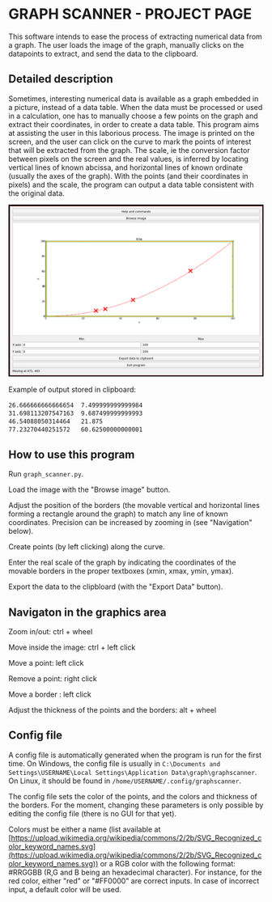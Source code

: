# GRAPH SCANNER - PROJECT PAGE

This software intends to ease the process of extracting numerical data from a graph. The user loads the image of the graph, manually clicks on the datapoints to extract, and send the data to the clipboard.

## Detailed description
Sometimes, interesting numerical data is available as a graph embedded in a picture, instead of a data table. When the data must be processed or used in a calculation, one has to manually choose a few points on the graph and extract their coordinates, in order to create a data table. This program aims at assisting the user in this laborious process. The image is printed on the screen, and the user can click on the curve to mark the points of interest that will be extracted from the graph. The scale, ie the conversion factor between pixels on the screen and the real values, is inferred by locating vertical lines of known abcissa, and horizontal lines of known ordinate (usually the axes of the graph). With the points (and their coordinates in pixels) and the scale, the program can output a data table consistent with the original data.

![Screenshot](./screenshot.png)

Example of output stored in clipboard:


```
26.666666666666654	7.499999999999984
31.698113207547163	9.687499999999993
46.54088050314464	21.875
77.23270440251572	60.62500000000001
```


## How to use this program

Run `graph_scanner.py`.

Load the image with the "Browse image" button.

Adjust the position of the borders (the movable vertical and horizontal lines forming a rectangle around the graph) to match any line of known coordinates. Precision can be increased by zooming in (see "Navigation" below).

Create points (by left clicking) along the curve.

Enter the real scale of the graph by indicating the coordinates of the movable borders in the proper textboxes (xmin, xmax, ymin, ymax).

Export the data to the clipbloard (with the "Export Data" button).

## Navigaton in the graphics area

Zoom in/out: ctrl + wheel

Move inside the image: ctrl + left click

Move a point: left click

Remove a point: right click

Move a border : left click

Adjust the thickness of the points and the borders: alt + wheel

## Config file

A config file is automatically generated when the program is run for the first time. On Windows, the config file is usually in `C:\Documents and Settings\USERNAME\Local Settings\Application Data\graph\graphscanner`. On Linux, it should be found in `/home/USERNAME/.config/graphscanner`.

The config file sets the color of the points, and the colors and thickness of the borders. For the moment, changing these parameters is only possible by editing the config file (there is no GUI for that yet).

Colors must be either a name (list available at [https://upload.wikimedia.org/wikipedia/commons/2/2b/SVG_Recognized_color_keyword_names.svg](https://upload.wikimedia.org/wikipedia/commons/2/2b/SVG_Recognized_color_keyword_names.svg)) or a RGB color with the following format: #RRGGBB (R,G and B being an hexadecimal character). For instance, for the red color, either "red" or "#FF0000" are correct inputs. In case of incorrect input, a default color will be used.

